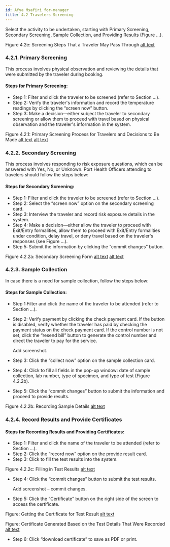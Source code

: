 ```yaml
---
id: Afya Msafiri for-manager
title: 4.2 Travelers Screening
---
```


Select the activity to be undertaken, starting with Primary Screening, Secondary Screening, Sample Collection, and Providing Results (Figure ...).

Figure 4.2e: Screening Steps That a Traveler May Pass Through
[alt text](../../static/img/Picture17.png)

### 4.2.1. Primary Screening

This process involves physical observation and reviewing the details that were submitted by the traveler during booking.

#### Steps for Primary Screening:

- Step 1: Filter and click the traveler to be screened (refer to Section ...).
- Step 2: Verify the traveler's information and record the temperature readings by clicking the “screen now” button.
- Step 3: Make a decision—either subject the traveler to secondary screening or allow them to proceed with travel based on physical observation and the traveler's information in the system.

Figure 4.2.1: Primary Screening Process for Travelers and Decisions to Be Made
[alt text](../../static/img/Picture18.png)
[alt text](../../static/img/Picture19.png)

### 4.2.2. Secondary Screening

This process involves responding to risk exposure questions, which can be answered with Yes, No, or Unknown. Port Health Officers attending to travelers should follow the steps below:

#### Steps for Secondary Screening:

- Step 1: Filter and click the traveler to be screened (refer to Section ...).
- Step 2: Select the “screen now” option on the secondary screening card.
- Step 3: Interview the traveler and record risk exposure details in the system.
- Step 4: Make a decision—either allow the traveler to proceed with Exit/Entry formalities, allow them to proceed with Exit/Entry formalities under condition, delay travel, or deny travel based on the traveler's responses (see Figure ...).
- Step 5: Submit the information by clicking the “commit changes” button.

Figure 4.2.2a: Secondary Screening Form
[alt text](../../static/img/Picture20.png)
[alt text](../../static/img/Picture21.png)

### 4.2.3. Sample Collection

In case there is a need for sample collection, follow the steps below:

#### Steps for Sample Collection:

- Step 1:Filter and click the name of the traveler to be attended (refer to Section ...).
- Step 2: Verify payment by clicking the check payment card. If the button is disabled, verify whether the traveler has paid by checking the payment status on the check payment card. If the control number is not set, click the “resend bill” button to generate the control number and direct the traveler to pay for the service.
  
  Add screenshot.

- Step 3: Click the “collect now” option on the sample collection card.
- Step 4: Click to fill all fields in the pop-up window: date of sample collection, lab number, type of specimen, and type of test (Figure 4.2.2b).
- Step 5: Click the “commit changes” button to submit the information and proceed to provide results.

Figure 4.2.2b: Recording Sample Details
[alt text](../../static/img/Picture22.png)

### 4.2.4. Record Results and Provide Certificates

#### Steps for Recording Results and Providing Certificates:

- Step 1: Filter and click the name of the traveler to be attended (refer to Section ...).
- Step 2: Click the “record now” option on the provide result card.
- Step 3: Click to fill the test results into the system.

Figure 4.2.2c: Filling in Test Results
[alt text](../../static/img/Picture23.png)

- Step 4: Click the “commit changes” button to submit the test results.
  
  Add screenshot – commit changes.

- Step 5: Click the “Certificate” button on the right side of the screen to access the certificate.

Figure: Getting the Certificate for Test Result
[alt text](../../static/img/Picture24.png)

Figure: Certificate Generated Based on the Test Details That Were Recorded
[alt text](../../static/img/Picture25.png)

- Step 6: Click “download certificate” to save as PDF or print.
